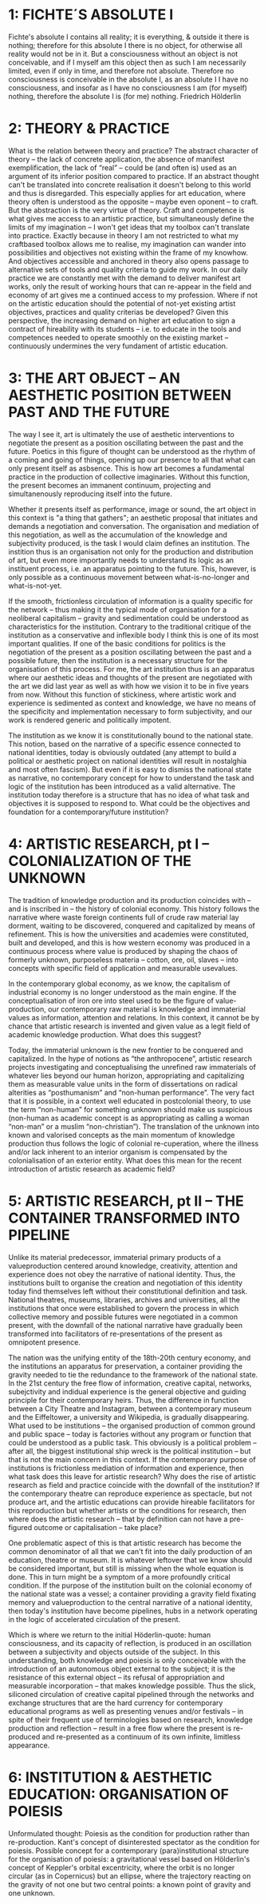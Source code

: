 # 1: FICHTE´S ABSOLUTE I
Fichte's absolute I contains all reality; it is everything, & outside it there is nothing; therefore for this absolute I there is no object, for otherwise all reality would not be in it. But a consciousness without an object is not conceivable, and if I myself am this object then as such I am necessarily limited, even if only in time, and therefore not absolute. Therefore no consciousness is conceivable in the absolute I, as an absolute I I have no consciousness, and insofar as I have no consciousness I am (for myself) nothing, therefore the absolute I is (for me) nothing.
Friedrich Hölderlin

# 2: THEORY & PRACTICE
What is the relation between theory and practice? The abstract character of theory – the lack of concrete application, the absence of manifest exemplification, the lack of “real” – could be (and often is) used as an argument of its inferior position compared to practice. If an abstract thought can't be translated into concrete realisation it doesn't belong to this world and thus is disregarded. This especially applies for art education, where theory often is understood as the opposite – maybe even oponent – to craft.
But the abstraction is the very virtue of theory. Craft and competence is what gives me access to an artistic practice, but simultaneously define the limits of my imagination – I won't get ideas that my toolbox can't translate into practice. Exactly because in theory I am not restricted to what my craftbased toolbox allows me to realise, my imagination can wander into possibilities and objectives not existing within the frame of my knowhow. And objectives accessible and anchored in theory also opens passage to alternative sets of tools and quality criteria to guide my work.
In our daily practice we are constantly met with the demand to deliver manifest art works, only the result of working hours that can re-appear in the field and economy of art gives me a continued access to my profession. Where if not on the artistic education should the potential of not-yet existing artist objectives, practices and quality criterias be developed? Given this perspective, the increasing demand on higher art education to sign a contract of hireability with its students – i.e. to educate in the tools and competences needed to operate smoothly on the existing market – continuously undermines the very fundament of artistic education.

# 3: THE ART OBJECT – AN AESTHETIC POSITION BETWEEN PAST AND THE FUTURE
The way I see it, art is ultimately the use of aesthetic interventions to negotiate the present as a position oscillating between the past and the future. Poetics in this figure of thought can be understood as the rhythm of a coming and going of things, opening up our presence to all that what can only present itself as asbsence. This is how art becomes a fundamental practice in the production of collective imaginaries. Without this function, the present becomes an immanent continuum, projecting and simultanenously reproducing itself into the future.

Whether it presents itself as performance, image or sound, the art object in this context is "a thing that gathers"; an aesthetic proposal that initiates and demands a negotiation and conversation. The organisation and mediation of this negotiation, as well as the accumulation of the knowledge and subjectivity produced, is the task I would claim defines an institution. The instition thus is an organisation not only for the production and distribution of art, but even more importantly needs to understand its logic as an instituent process, i.e. an apparatus pointing to the future. This, however, is only possible as a continuous movement between what-is-no-longer and what-is-not-yet.

If the smooth, frictionless circulation of information is a quality specific for the network – thus making it the typical mode of organisation for a neoliberal capitalism – gravity and sedimentation could be understood as characteristics for the institution. Contrary to the traditional critique of the institution as a conservative and inflexible body I think this is one of its most important qualities. If one of the basic conditions for politics is the negotiation of the present as a position oscillating between the past and a possible future, then the institution is a necessary structure for the organisation of this process. For me, the art institution thus is an apparatus where our aesthetic ideas and thoughts of the present are negotiated with the art we did last year as well as with how we vision it to be in five years from now. Without this function of stickiness, where artistic work and experience is sedimented as context and knowledge, we have no means of the specificity and implementation necessary to form subjectivity, and our work is rendered generic and politically impotent.

The institution as we know it is constitutionally bound to the national state. This notion, based on the narrative of a specific essence connected to national identities, today is obviously outdated (any attempt to build a political or aesthetic project on national identities will result in nostalghia and most often fascism). But even if it is easy to dismiss the national state as narrative, no contemporary concept for how to understand the task and logic of the institution has been introduced as a valid alternative. The institution today therefore is a structure that has no idea of what task and objectives it is supposed to respond to. What could be the objectives and foundation for a contemporary/future institution?

# 4: ARTISTIC RESEARCH, pt I – COLONIALIZATION OF THE UNKNOWN
The tradition of knowledge production and its production coincides with – and is inscribed in – the history of colonial economy. This history follows the narrative where waste foreign continents full of crude raw material lay dorment, waiting to be discovered, conquered and capitalized by means of refinement. This is how the universities and academies were constituted, built and developed, and this is how western economy was produced in a continuous process where value is produced by shaping the chaos of formerly unknown, purposeless materia – cotton, ore, oil, slaves – into concepts with specific field of application and measurable usevalues.

In the contemporary global economy, as we know, the capitalism of industrial economy is no longer understood as the main engine. If the conceptualisation of iron ore into steel used to be the figure of value-production, our contemporary raw material is knowledge and immaterial values as information, attention and relations. In this context, it cannot be by chance that artistic research is invented and given value as a legit field of academic knowledge production. What does this suggest?

Today, the immaterial unknown is the new frontier to be conquered and capitalized. In the hype of notions as “the anthropocene”, artistic research projects investigating and conceptualising the unrefined raw immaterials of whatever lies beyond our human horizon, appropriating and capitalizing them as measurable value units in the form of dissertations on radical alterities as “posthumanism” and “non-human performance”. The very fact that it is possible, in a context well educated in postcolonial theory, to use the term “non-human” for something unknown should make us suspicious (non-human as academic concept is as appropriating as calling a woman “non-man” or a muslim “non-christian”). The translation of the unknown into known and valorised concepts as the main momentum of knowledge production thus follows the logic of colonial re-cuperation, where the illness and/or lack inherent to an interior organism is compensated by the colonialisation of an exterior entity. What does this mean for the recent introduction of artistic research as academic field?

# 5: ARTISTIC RESEARCH, pt II – THE CONTAINER TRANSFORMED INTO PIPELINE
Unlike its material predecessor, immaterial primary products of a valueproduction centered around knowledge, creativity, attention and experience does not obey the narrative of national identity. Thus, the institutions built to organise the creation and negotiation of this identity today find themselves left without their constitutional definition and task. National theatres, museums, libraries, archives and universities, all the institutions that once were established to govern the process in which collective memory and possible futures were negotiated in a common present, with the downfall of the national narrative have gradually been transformed into facilitators of re-presentations of the present as omnipotent presence.

The nation was the unifying entity of the 18th-20th century economy, and the institutions an apparatus for preservation, a container providing the gravity needed to tie the redundance to the framework of the national state. In the 21st century the free flow of information, creative capital, networks, subejctivity and indidual experience is the general objective and guiding principle for their contemporary heirs. Thus, the difference in function between a City Theatre and Instagram, between a contemporary museum and the Eiffeltower, a university and Wikipedia, is gradually disappearing. What used to be institutions – the organised production of common ground and public space – today is factories without any program or function that could be understood as a public task. This obviously is a political problem – after all, the biggest institutional ship wreck is the political institution – but that is not the main concern in this context.
If the contemporary purpose of institutions is frictionless mediation of information and experience, then what task does this leave for artistic research? Why does the rise of artistic research as field and practice coincide with the downfall of the institution? If the contemporary theatre can reproduce experience as spectacle, but not produce art, and the artistic educations can provide hireable facilitators for this reproduction but whether artists or the conditions for research, then where does the artistic research – that by definition can not have a pre-figured outcome or capitalisation – take place?

One problematic aspect of this is that artistic research has become the common denominator of all that we can't fit into the daily production of an education, theatre or museum. It is whatever leftover that we know should be considered important, but still is missing when the whole equation is done. This in turn might be a symptom of a more profoundly critical condition. If the purpose of the institution built on the colonial economy of the national state was a vessel; a container providing a gravity field fixating memory and valueproduction to the central narrative of a national identity, then today's institution have become pipelines, hubs in a network operating in the logic of accelerated circulation of the present.

Which is where we return to the initial Höderlin-quote: human consciousness, and its capacity of reflection, is produced in an oscillation between a subjectivity and objects outside of the subject. In this understanding, both knowledge and poiesis is only conceivable with the introduction of an autonomous object external to the subject; it is the resistance of this external object – its refusal of appropriation and measurable incorporation – that makes knowledge possible. Thus the slick, siliconed circulation of creative capital pipelined through the networks and exchange structures that are the hard currency for contemporary educational programs as well as presenting venues and/or festivals – in spite of their frequent use of terminologies based on research, knowledge production and reflection – result in a free flow where the present is re-produced and re-presented as a continuum of its own infinite, limitless appearance.

# 6: INSTITUTION & AESTHETIC EDUCATION: ORGANISATION OF POIESIS
Unformulated thought: Poiesis as the condition for production rather than re-production. Kant's concept of disinterested spectator as the condition for poiesis. Possible concept for a contemporary (para)institutional structure for the organisation of poiesis: a gravitational vessel based on Hölderlin's concept of Keppler's orbital excentricity, where the orbit is no longer circular (as in Copernicus) but an ellipse, where the trajectory reacting on the gravity of not one but two central points: a known point of gravity and one unknown.
